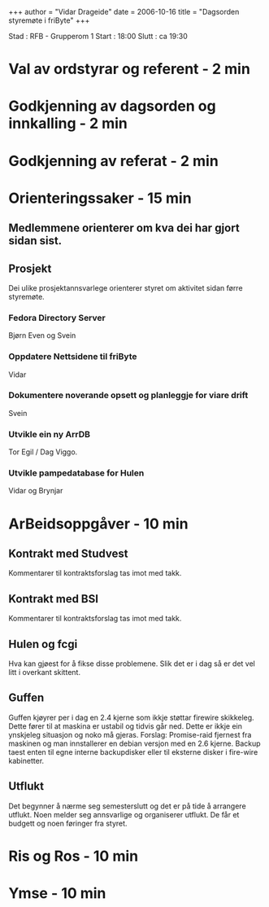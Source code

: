 +++
author = "Vidar Drageide"
date = 2006-10-16
title = "Dagsorden styremøte i friByte"
+++

Stad : RFB - Grupperom 1 Start : 18:00 Slutt : ca 19:30

# Val av ordstyrar og referent - 2 min

# Godkjenning av dagsorden og innkalling - 2 min

# Godkjenning av referat - 2 min

# Orienteringssaker - 15 min

## Medlemmene orienterer om kva dei har gjort sidan sist.

## Prosjekt

Dei ulike prosjektannsvarlege orienterer styret om aktivitet sidan førre
styremøte.

### Fedora Directory Server

Bjørn Even og Svein

### Oppdatere Nettsidene til friByte

Vidar

### Dokumentere noverande opsett og planleggje for viare drift

Svein

### Utvikle ein ny ArrDB

Tor Egil / Dag Viggo.

### Utvikle pampedatabase for Hulen

Vidar og Brynjar

# ArBeidsoppgåver - 10 min

## Kontrakt med Studvest

Kommentarer til kontraktsforslag tas imot med takk.

## Kontrakt med BSI

Kommentarer til kontraktsforslag tas imot med takk.

## Hulen og fcgi

Hva kan gjøest for å fikse disse problemene. Slik det er i dag så er det
vel litt i overkant skittent.

## Guffen

Guffen kjøyrer per i dag en 2.4 kjerne som ikkje støttar firewire
skikkeleg. Dette fører til at maskina er ustabil og tidvis går ned.
Dette er ikkje ein ynskjeleg situasjon og noko må gjeras. Forslag:
Promise-raid fjernest fra maskinen og man innstallerer en debian versjon
med en 2.6 kjerne. Backup taest enten til egne interne backupdisker
eller til eksterne disker i fire-wire kabinetter.

## Utflukt

Det begynner å nærme seg semesterslutt og det er på tide å arrangere
utflukt. Noen melder seg annsvarlige og organiserer utflukt. De får et
budgett og noen føringer fra styret.

# Ris og Ros - 10 min

# Ymse - 10 min
